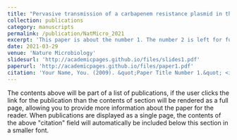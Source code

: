 ```yaml
---
title: "Pervasive transmission of a carbapenem resistance plasmid in the gut microbiota of hospitalized patients"
collection: publications
category: manuscripts
permalink: /publication/NatMicro_2021
excerpt: 'This paper is about the number 1. The number 2 is left for future work.'
date: 2021-03-29
venue: 'Nature Microbiology'
slidesurl: 'http://academicpages.github.io/files/slides1.pdf'
paperurl: 'http://academicpages.github.io/files/paper1.pdf'
citation: 'Your Name, You. (2009). &quot;Paper Title Number 1.&quot; <i> Nature Microbiology </i>. 1(1).'
---
```


The contents above will be part of a list of publications, if the user clicks the link for the publication than the contents of section will be rendered as a full page, allowing you to provide more information about the paper for the reader. When publications are displayed as a single page, the contents of the above "citation" field will automatically be included below this section in a smaller font.
